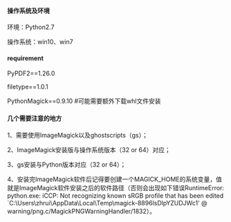 #### 操作系统及环境
环境：Python2.7

操作系统：win10、win7

#### requirement
PyPDF2==1.26.0

filetype==1.0.1

PythonMagick==0.9.10 #可能需要额外下载whl文件安装

#### 几个需要注意的地方
1、需要使用ImageMagick以及ghostscripts（gs）；

2、ImageMagick安装版与操作系统版本（32 or 64）对应；

3、gs安装与Python版本对应（32 or 64）；

4、安装完ImageMagick软件后记得要创建一个MAGICK_HOME的系统变量，值就是ImageMagick软件安装之后的软件路径（否则会出现如下错误RuntimeError: python.exe: iCCP: Not recognizing known sRGB profile that has been edited `C:\Users\zhrui\AppData\Local\Temp\magick-8896lsDlpYZUDJWc1' @ warning/png.c/MagickPNGWarningHandler/1832）。
